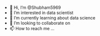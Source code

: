 - 👋 Hi, I’m @Shubham5969
- 👀 I’m interested in data scientist
- 🌱 I’m currently learning about data science
- 💞️ I’m looking to collaborate on 
- 📫 How to reach me ...

<!---
Shubham5969/Shubham5969 is a ✨ special ✨ repository because its `README.md` (this file) appears on your GitHub profile.
You can click the Preview link to take a look at your changes.
--->
